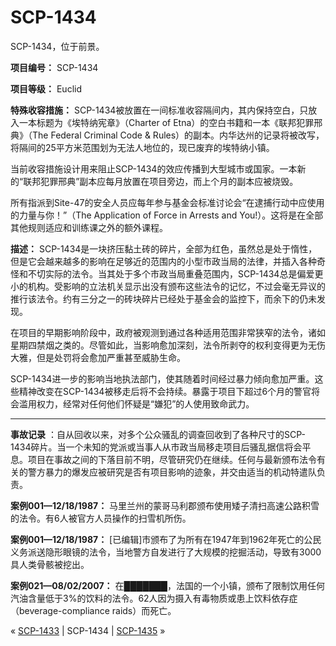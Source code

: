 # SCP-1434
                        




SCP-1434，位于前景。



**项目编号：** SCP-1434

**项目等级：** Euclid

**特殊收容措施：** SCP-1434被放置在一间标准收容隔间内，其内保持空白，只放入一本标题为《埃特纳宪章》（Charter of Etna）的空白书籍和一本《联邦犯罪邢典》（The Federal Criminal Code & Rules）的副本。内华达州的记录将被改写，将隔间的25平方米范围划为无法人地位的，现已废弃的埃特纳小镇。

当前收容措施设计用来阻止SCP-1434的效应传播到大型城市或国家。一本新的“联邦犯罪邢典”副本应每月放置在项目旁边，而上个月的副本应被烧毁。

所有指派到Site-47的安全人员应每年参与基金会标准讨论会“在逮捕行动中应使用的力量与你！”（The Application of Force in Arrests and You!）。这将是在全部其他规则适应和训练课之外的额外课程。

**描述：** SCP-1434是一块挤压黏土砖的碎片，全部为红色，虽然总是处于惰性，但是它会越来越多的影响在足够近的范围内的小型市政当局的法律，并插入各种奇怪和不切实际的法令。当其处于多个市政当局重叠范围内，SCP-1434总是偏爱更小的机构。受影响的立法机关显示出没有颁布这些法令的记忆，不过会毫无异议的推行该法令。约有三分之一的砖块碎片已经处于基金会的监控下，而余下的仍未发现。

在项目的早期影响阶段中，政府被观测到通过各种适用范围非常狭窄的法令，诸如星期四禁烟之类的。尽管如此，当影响愈加深刻，法令所剥夺的权利变得更为无伤大雅，但是处罚将会愈加严重甚至威胁生命。

SCP-1434进一步的影响当地执法部门，使其随着时间经过暴力倾向愈加严重。这些精神改变在SCP-1434被移走后将不会持续。暴露于项目下超过6个月的警官将会滥用权力，经常对任何他们怀疑是“嫌犯”的人使用致命武力。

___

**事故记录** ：自从回收以来，对多个公众骚乱的调查回收到了各种尺寸的SCP-1434碎片。当一个未知的党派或当事人从市政当局移走项目后骚乱据信将会平息。项目在事故之间的下落目前不明，尽管研究仍在继续。任何与最新颁布法令有关的警方暴力的爆发应被研究是否有项目影响的迹象，并交由适当的机动特遣队负责。

**案例001—12/18/1987：** 马里兰州的蒙哥马利郡颁布使用矮子清扫高速公路积雪的法令。有6人被官方人员操作的扫雪机所伤。

**案例001—12/18/1987：** [已编辑]市颁布了为所有在1947年到1962年死亡的公民义务派送隐形眼镜的法令，当地警方自发进行了大规模的挖掘活动，导致有3000具人类骨骸被挖出。

**案例021—08/02/2007：** 在███████，法国的一个小镇，颁布了限制饮用任何汽油含量低于3%的饮料的法令。62人因为摄入有毒物质或患上饮料依存症（beverage-compliance raids）而死亡。



« [SCP-1433](/scp-1433) | SCP-1434 | [SCP-1435](/scp-1435) »





                    